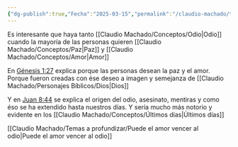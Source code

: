 ```yaml
---
{"dg-publish":true,"Fecha":"2025-03-15","permalink":"/claudio-machado/temas-a-profundizar/origen-del-odio/","dgPassFrontmatter":true}
---
```


Es interesante que haya tanto [[Claudio Machado/Conceptos/Odio\|Odio]] cuando la mayoría de las personas quieren [[Claudio Machado/Conceptos/Paz\|Paz]] y [[Claudio Machado/Conceptos/Amor\|Amor]] 

En [Génesis 1:27](https://wol.jw.org/es/wol/b/r4/lp-s/nwtsty/1/1#v=1:1:27) explica porque las personas desean la paz y el amor. Porque fueron creadas con ése deseo a imagen y semejanza de [[Claudio Machado/Personajes Bíblicos/Dios\|Dios]] 

Y en [Juan 8:44](https://wol.jw.org/es/wol/b/r4/lp-s/nwtsty/43/8#v=43:8:44)  se explica el origen del odio, asesinato, mentiras y como éso se ha extendido hasta nuestros días. Y sería mucho más notorio y evidente en los [[Claudio Machado/Conceptos/Últimos días\|Últimos días]]  

[[Claudio Machado/Temas a profundizar/Puede el amor vencer al odio\|Puede el amor vencer al odio]]

